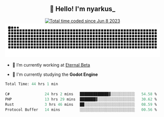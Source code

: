 <h2 align="center">👋 Hello! I'm nyarkus_</h2>
<p align="center">
  <a href="https://wakatime.com/@8f9aa332-6725-4e00-a5d9-b2317a4b74a6">
    <img src="https://wakatime.com/badge/user/8f9aa332-6725-4e00-a5d9-b2317a4b74a6.svg" alt="Total time coded since Jun 8 2023" />
  </a>
  <br>
  <img src = "https://github.com/nyarkus/nyarkus/blob/output/github-snake-dark.svg">
</p>

- 🔭 I’m currently working at [Eternal Beta](https://github.com/Kacianoki/Eternal-Beta)
<!--- 💬 Ask me about **nothing :<**-->
- 🌱 I'm currently studying the **Godot Engine**

<!--START_SECTION:waka-->

```fs
Total Time: 44 hrs 1 min

C#                24 hrs 2 mins   █████████████▓░░░░░░░░░░░   54.58 %
PHP               13 hrs 29 mins  ███████▓░░░░░░░░░░░░░░░░░   30.62 %
Rust              3 hrs 46 mins   ██░░░░░░░░░░░░░░░░░░░░░░░   08.59 %
Protocol Buffer   14 mins         ░░░░░░░░░░░░░░░░░░░░░░░░░   00.56 %
```

<!--END_SECTION:waka-->
